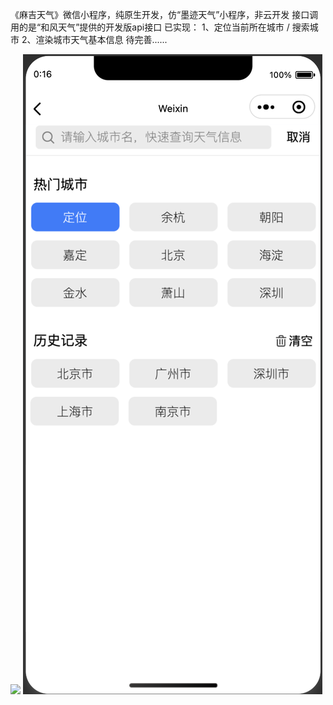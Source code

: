 《麻吉天气》微信小程序，纯原生开发，仿“墨迹天气”小程序，非云开发
接口调用的是“和风天气”提供的开发版api接口
已实现：
  1、定位当前所在城市 / 搜索城市
  2、渲染城市天气基本信息
待完善......

![](miniprogram/static/readme/img1.png)
![](miniprogram/static/readme/img2.png)